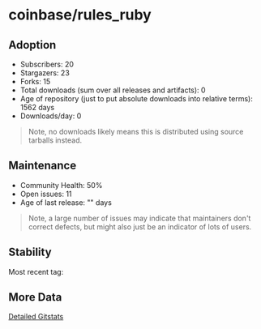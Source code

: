 # coinbase/rules_ruby

## Adoption

- Subscribers: 20
- Stargazers: 23
- Forks: 15
- Total downloads (sum over all releases and artifacts): 0
- Age of repository (just to put absolute downloads into relative terms): 1562 days
- Downloads/day: 0

> Note, no downloads likely means this is distributed using source tarballs instead.

## Maintenance

- Community Health: 50%
- Open issues: 11
- Age of last release: "<No Releases>" days

> Note, a large number of issues may indicate that maintainers don't correct defects, but might also
> just be an indicator of lots of users.

## Stability

Most recent tag: 

## More Data

[Detailed Gitstats](/bazel-catalog/gitstats/coinbase/rules_ruby)

